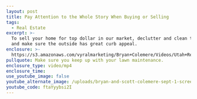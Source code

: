 ```yaml
---
layout: post
title: Pay Attention to the Whole Story When Buying or Selling
tags:
  - Real Estate
excerpt: >-
  To sell your home for top dollar in our market, declutter and clean the inside
  and make sure the outside has great curb appeal.
enclosure: >-
  https://s3.amazonaws.com/vyralmarketing/Bryan+Colemere/Videos/Utah+Real+Estate+-+3+Tips+to+Help+You+Sell+Your+Home+for+Top+Dollar.mp4
pullquote: Make sure you keep up with your lawn maintenance.
enclosure_type: video/mp4
enclosure_time:
use_youtube_image: false
youtube_alternate_image: /uploads/bryan-and-scott-colemere-sept-1-screen-shot-no-play.jpg
youtube_code: ftaYyybsi2I
---
```

